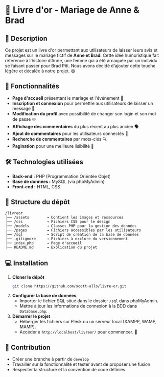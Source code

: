 # 📖 Livre d'or - Mariage de Anne & Brad

## 📝 Description
Ce projet est un livre d'or permettant aux utilisateurs de laisser leurs avis et messages sur le mariage fictif de **Anne et Brad**. Cette idée humoristique fait référence à l'histoire d'Anne, une femme qui a été arnaquée par un individu se faisant passer pour Brad Pitt. Nous avons décidé d'ajouter cette touche légère et décalée à notre projet. 😆

## 🚀 Fonctionnalités
- **Page d'accueil** présentant le mariage et l'événement 📜
- **Inscription et connexion** pour permettre aux utilisateurs de laisser un message 🔑
- **Modification du profil** avec possibilité de changer son login et son mot de passe ✏️
- **Affichage des commentaires** du plus récent au plus ancien 🗣️
- **Ajout de commentaires** pour les utilisateurs connectés 💬
- **Recherche de commentaires** par mots-clés 🔍
- **Pagination** pour une meilleure lisibilité 📄

## 🛠️ Technologies utilisées
- **Back-end :** PHP (Programmation Orientée Objet)
- **Base de données :** MySQL (via phpMyAdmin)
- **Front-end :** HTML, CSS

## 📂 Structure du dépôt
```
/livreor
│── /assets        → Contient les images et ressources
│── /css           → Fichiers CSS pour le design
│── /models        → Classes PHP pour la gestion des données
│── /pages         → Fichiers accessibles par les utilisateurs
│── /sql           → Script de création de la base de données
│── .gitignore     → Fichiers à exclure du versionnement
│── index.php      → Page d'accueil
│── README.md      → Explication du projet
```

## 💻 Installation
1. **Cloner le dépôt**
   ```sh
   git clone https://github.com/scott-allo/livre-or.git
   ```
2. **Configurer la base de données**
   - Importer le fichier SQL situé dans le dossier `/sql` dans phpMyAdmin.
   - Mettre à jour les informations de connexion à la BDD dans `Database.php`.
3. **Démarrer le projet**
   - Héberger les fichiers sur Plesk ou un serveur local (XAMPP, WAMP, MAMP).
   - Accéder à `http://localhost/livreor/` pour commencer. 🚀

## 🤝 Contribution
- Créer une branche à partir de `develop`
- Travailler sur la fonctionnalité et tester avant de proposer une fusion
- Respecter la structure et la convention de code définies



